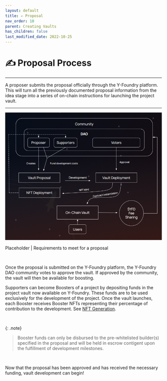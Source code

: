 ```yaml
---
layout: default
title: ✍️ Proposal
nav_order: 10
parent: Creating Vaults
has_children: false
last_modified_date: 2022-10-25
---
```


# ✍️ Proposal Process

***

A proposer submits the proposal officially through the Y-Foundry platform. This will turn all the previously documented proposal information from the idea stage into a series of on-chain instructions for launching the project vault.

***

![Vault Proposal Process](/assets/images/learn/about/proposal-vault.png)

Placeholder | Requirements to meet for a proposal

<br>

Once the proposal is submitted on the Y-Foundry platform, the Y-Foundry DAO community votes to approve the vault. If approved by the community, the vault will then be available for boosting.

Supporters can become Boosters of a project by depositing funds in the project vault now available on Y-Foundry. These funds are to be used exclusively for the development of the project. Once the vault launches, each Booster receives Booster NFTs representing their percentage of contribution to the development. See [NFT Generation](../5-vault-nft/).

<br>

{: .note}
> Booster funds can only be disbursed to the pre-whitelisted builder(s) specified in the proposal and will be held in escrow contigent upon the fulfillment of development milestones.

<br>

Now that the proposal has been approved and has received the necessary funding, vault development can begin!
